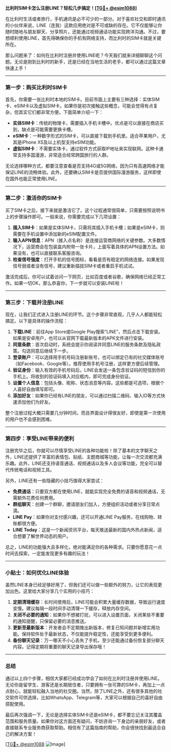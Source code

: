 **比利时SIM卡怎么注册LINE？轻松几步搞定！[[TG💪+ @esim1088](https://t.me/s/esim1088)]**

在比利时生活或者旅行，手机通讯是必不可少的一部分。对于喜欢社交和即时通讯的小伙伴来说，LINE（连我）这款应用绝对是不可或缺的存在。它不仅能够让你随时随地与朋友聊天、分享照片，还能通过视频通话功能实现跨洋沟通。不过，要想顺利使用LINE，首先得确保你的手机有网络支持，而比利时的SIM卡就是关键所在。

那么问题来了：如何在比利时注册并使用LINE呢？今天我们就来详细聊聊这个问题。无论是刚到比利时的新手，还是已经在当地生活的老手，都可以通过这篇文章快速上手！

---

### **第一步：购买比利时SIM卡**
首先，你需要一张比利时本地的SIM卡。目前市面上主要有三种选择：实体SIM卡、eSIM卡以及虚拟SIM卡。如果你是初次接触这些概念，可能会觉得有点复杂，但其实它们都非常方便。下面简单介绍一下：

- **实体SIM卡**：传统的物理卡，需要插入手机卡槽中。优点是可以直接在商店买到，缺点是可能需要更换卡槽。
- **eSIM卡**：一种数字形式的SIM卡，可以直接下载到手机里。适合苹果用户，尤其是iPhone XS及以上机型支持eSIM功能。
- **虚拟SIM卡**：不需要实体卡，通过软件方式获取IP地址来实现联网。这种卡通常支持多国漫游，非常适合经常跨国旅行的人群。

无论选择哪种方式，都要注意查看是否支持4G或5G网络，因为只有高速网络才能保证LINE的流畅体验。此外，还要确认SIM卡是否提供国际漫游服务，这样即使在国外也能正常使用LINE。

---

### **第二步：激活你的SIM卡**
买了SIM卡之后，接下来就是激活它了。这个过程通常很简单，只需要按照说明书上的步骤操作即可。一般来说，你需要完成以下几项设置：

1. **插入SIM卡**：如果是实体SIM卡，只需将其插入手机卡槽；如果是eSIM卡，则需要在手机设置中添加新的eSIM配置文件。
2. **输入APN信息**：APN（接入点名称）是连接运营商网络的关键参数。大多数情况下，运营商会在包装盒内附带一张卡片，上面写着具体的APN设置方法。如果没有，也可以直接联系客服咨询。
3. **检查信号强度**：打开手机的信号图标，看看是否有稳定的网络连接。如果发现信号弱或者没有信号，建议重新插拔SIM卡或者重启手机试试。

激活完成后，你可以试着访问一下网页，比如百度或者谷歌，确保网络已经正常工作。如果一切OK，那么恭喜你，下一步就可以安装LINE啦！

---

### **第三步：下载并注册LINE**
现在，让我们正式进入注册LINE的环节。这个步骤非常直观，几乎人人都能轻松搞定。以下是具体的操作流程：

1. **下载LINE**：前往App Store或Google Play搜索“LINE”，然后点击下载安装。如果是安卓用户，也可以从官网下载最新版本的APK文件进行安装。
2. **同意条款**：首次启动时，系统会提示你阅读并同意LINE的服务条款及隐私政策。勾选同意后继续下一步。
3. **登录账户**：可以选择用手机号码注册新账号，也可以绑定已有的社交媒体账号（如Facebook、Google等）。推荐使用手机号注册，这样更方便后续管理。
4. **验证身份**：输入有效的手机号码后，LINE会发送一条包含验证码的短信到你的手机上。将收到的验证码填入对应框内，即可完成身份验证。
5. **设置个人信息**：包括头像、昵称、状态消息等内容。这些都是可选项，根据个人喜好自由填写即可。
6. **添加好友**：如果你已经有LINE的朋友，可以通过扫描二维码、输入ID等方式快速添加他们为好友。

整个注册过程大概只需要几分钟时间，而且界面设计得很友好，即使是第一次使用的用户也不会感到困难。

---

### **第四步：享受LINE带来的便利**
注册完毕之后，你就可以尽情享受LINE的各种功能啦！除了基本的文字聊天之外，LINE还提供了丰富的表情包、贴纸、主题商城等功能，让每一次交流都充满乐趣。此外，LINE还支持语音通话、视频通话以及多人会议等功能，完全可以替代传统电话和视频工具。

另外，LINE还有一些隐藏的小技巧值得大家尝试：

- **免费通话**：只要双方都在使用LINE，就能实现完全免费的语音和视频通话，无需额外花费任何费用。
- **群组聊天**：创建一个群聊，邀请朋友们加入，方便组织活动或者分享日常点滴。
- **LINE Pay**：如果你对支付感兴趣，还可以开通LINE Pay服务，在线购物、转账都很方便。
- **LINE Today**：这是一个新闻资讯平台，每天推送最新的国内外热点新闻，适合想要了解世界动态的用户。

总之，LINE的功能强大且多样化，绝对能满足你的各种需求。只要你愿意花一点时间去探索，一定能发现更多有趣的玩法！

---

### **小贴士：如何优化LINE体验**
虽然LINE本身已经足够好用了，但我们还可以做一些额外的努力，让它的表现更加出色。这里给大家分享几个实用的小技巧：

1. **定期清理缓存**：长时间使用后，LINE可能会积累大量缓存数据，导致运行速度变慢。建议每隔一段时间手动清理一下缓存，释放内存空间。
2. **关闭不必要的通知**：如果你不想被打扰，可以进入设置页面，关闭某些不重要的通知提醒，只保留必要的消息推送。
3. **更新至最新版本**：开发者会不定期推出新版本，修复已知问题并新增实用功能。保持软件处于最新状态，不仅能提升稳定性，还能享受到更多便利。
4. **备份聊天记录**：万一哪天不小心丢失了手机，至少还能通过备份恢复部分聊天内容。记得定期将重要的聊天记录导出保存哦！

---

### **总结**
通过以上四个步骤，相信大家都已经成功学会了如何在比利时注册并使用LINE。无论你是留学生、游客还是长期居住者，只要拥有一张可靠的SIM卡，再加上一点点耐心，就能轻松融入当地的社交圈。当然，除了LINE之外，还有很多其他的社交软件可供选择，比如WhatsApp、Telegram等，大家可以根据自己的喜好自由搭配使用。

最后再次强调一下，无论是选择实体SIM卡还是eSIM卡，都不要忘记关注其覆盖范围和服务质量。如果你对这方面还有疑问，不妨咨询一下身边的亲朋好友，或者直接联系专业服务商获取帮助。相信有了这篇指南的帮助，你会很快找到最适合自己的解决方案！

[[TG💪+ @esim1088](https://t.me/s/esim1088) ![Image](https://i.postimg.cc/4NQfJmqS/Snipaste-2025-05-13-00-14-12.png)]